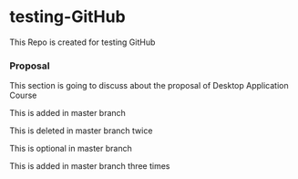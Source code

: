 # testing-GitHub
This Repo is created for testing GitHub
### Proposal

This section is going to discuss about the proposal of Desktop Application Course

This is added in master branch

This is deleted in master branch twice

This is optional in master branch

This is added in master branch three times


